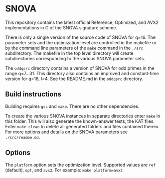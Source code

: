 SNOVA
=======
This repository contains the latest official Reference, Optimized, and AVX2 implementations in C of the SNOVA signature scheme.

There is only a single version of the source code of SNOVA for q=16. The parameter sets and the optimization level are controlled in the makefile or by the command line parameters of the `make` command  in the `./src` subdirectory. The makefile in the top level directory will create subdirectories corresponding to the various SNOVA parameter sets.

The `oddqsrc` directory contains a version of SNOVA for odd primes in the range q=7...31. This directory also contains an improved and constant-time version for q=16, l=4. See the README.md in the `oddqsrc` directory.

## Build instructions

Building requires `gcc` and `make`. There are no other dependencies.

To create the various SNOVA instances in separate directories enter `make` in this folder.  This will also generate the known-answer tests, the KAT files. Enter `make clean` to delete all generated folders and files contained therein. For more options and details on the SNOVA parameters see `./src/readme.md`.

## Options

The `platform` option sets the optimization level. Supported values are `ref` (default), `opt`, and `avx2`. 
For example: `make platform=avx2`
